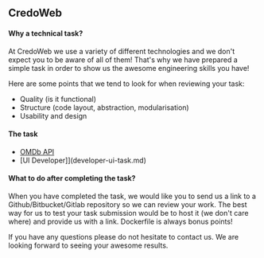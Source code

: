## CredoWeb

#### Why a technical task?

At CredoWeb we use a variety of different technologies and we don't expect you to be aware of all of them! That's why we have prepared a simple task in order to show us the awesome engineering skills you have!

Here are some points that we tend to look for when reviewing your task:

- Quality (is it functional)
- Structure (code layout, abstraction, modularisation)
- Usability and design

#### The task

- [OMDb API](developer-omdb-task.md)
- [UI Developer]](developer-ui-task.md)

#### What to do after completing the task?

When you have completed the task, we would like you to send us a link to a Github/Bitbucket/Gitlab repository so we can review your work. The best way for us to test your task submission would be to host it (we don't care where) and provide us with a link. Dockerfile is always bonus points!

If you have any questions please do not hesitate to contact us. We are looking forward to seeing your awesome results.
